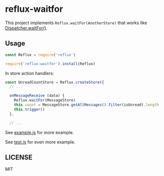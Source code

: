 
reflux-waitfor
==============

This project implements `Reflux.waitFor(AnotherStore)` that works like [Dispatcher.waitFor()](https://facebook.github.io/flux/docs/dispatcher.html).


## Usage

```js
const Reflux = require('reflux')

require('reflux-waitfor').install(Reflux)
```

In store action handlers:

```js
const UnreadCountStore = Reflux.createStore({
  // ...

  onMessageReceive (data) {
    Reflux.waitFor(MessageStore)
    this.count = MessageStore.getAllMessages().filter(isUnread).length
    this.trigger()
  },

  // ...
```

See [example.js](example.js) for more example.

See [test.js](test.js) for even more example.


## LICENSE

MIT
